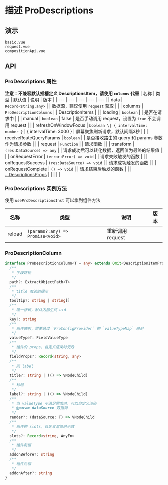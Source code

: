 # 描述 ProDescriptions
<!--single-column-->

## 演示

```demo
basic.vue
request.vue
compositionApi.vue
```

## API
### ProDescriptions 属性
**注意：不兼容默认插槽定义 DescriptionsItem，请使用 `columns` 代替**
| 名称 | 类型 | 默认值 | 说明 | 版本 |
| --- | --- | --- | --- | --- |
| data | `Record<string,any>` | | 数据源，建议使用 `request` 获取 | |
| columns | `ProDescriptionColumns` | | DescriptionItems | |
| loading | `boolean` | | 是否在请求中 | |
| manual | `boolean` | false | 是否手动调用 request，设置为 `true` 不会调用 request | |
| refreshOnWindowFocus | `boolean \| { intervalTime: number }` | { intervalTime: 3000 } | 屏幕聚焦刷新请求，默认间隔3秒 | |
| receiveRouteQueryParams | `boolean` | | 是否接收路由的 query 和 params 参数作为请求参数 | |
| request | `Function` | | 请求函数 | |
| transform | `(res:DataSource) => any` | | 请求成功后可以转化数据，返回值为最终的结果值 | |
| onRequestError | `(error:Error) => void` | | 请求失败触发的函数 | |
| onRequestSuccess | `(res:DataSource) => void` | | 请求成功触发的函数 | |
| onRequestComplete | `() => void` | | 请求结束后触发的函数 | |
| [...DescriptionsProps](https://www.naiveui.com/zh-CN/os-theme/components/descriptions#Descriptions-Props) | | | | |

### ProDescriptions 实例方法
使用 `useProDescriptionsInst` 可以拿到组件方法

| 名称 | 类型 | 说明 | 版本 |
| --- | --- | --- | --- |
| reload | `(params?:any) => Promise<void>` | 重新调用 request | |

### ProDescriptionColumn
```ts
interface ProDescriptionColumn<T = any> extends Omit<DescriptionItemProps, 'label'> {
  /**
   * 字段路径
   */
  path?: ExtractObjectPath<T>
  /**
   * title 右边的提示
   */
  tooltip?: string | string[]
  /**
   * 唯一标识，默认内部生成 uid
   */
  key?: string
  /**
   * 组件映射，需要通过 `ProConfigProvider` 的 `valueTypeMap` 映射
   */
  valueType?: FieldValueType
  /**
   * 组件的 props，自定义渲染时无效
   */
  fieldProps?: Record<string, any>
  /**
   * 同 label
   */
  title?: string | (() => VNodeChild)
  /**
   * 标题
   */
  label?: string | (() => VNodeChild)
  /**
   * 当 valueType 不满足需求时，可以自定义渲染
   * @param dataSource 数据源
   */
  render?: (dataSource: T) => VNodeChild
  /**
   * 组件的 slots，自定义渲染时无效
   */
  slots?: Record<string, AnyFn>
  /**
   * 组件前缀
   */
  addonBefore?: string
  /**
   * 组件后缀
   */
  addonAfter?: string
}
```
